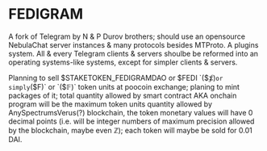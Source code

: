 # FEDIGRAM
A fork of Telegram by N & P Durov brothers; should use an opensource NebulaChat server instances & many protocols besides MTProto. A plugins system. All & every Telegram clients & servers shoulbe be reformed into an operating systems-like systems, except for simpler clients & servers.

Planning to sell $STAKETOKEN_FEDIGRAMDAO or $FEDI `($⨋)` or simply `($F)` or `($𝔽)` token units at poocoin exchange; planing to mint packages of it; total quantity allowed by smart contract AKA onchain program will be the maximum token units quantity allowed by AnySpectrumsVerus(?) blockchain, the token monetary values will have 0 decimal points (i.e. will be integer numbers of maximum precision allowed by the blockchain, maybe even ℤ); each token will maybe be sold for 0.01 DAI.
